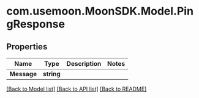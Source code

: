 # com.usemoon.MoonSDK.Model.PingResponse

## Properties

| Name        | Type       | Description | Notes |
| ----------- | ---------- | ----------- | ----- |
| **Message** | **string** |             |       |

[\[Back to Model list\]](./#documentation-for-models) [\[Back to API list\]](./#documentation-for-api-endpoints) [\[Back to README\]](./)
